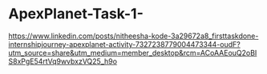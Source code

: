 # ApexPlanet-Task-1-
https://www.linkedin.com/posts/nitheesha-kode-3a29672a8_firsttaskdone-internshipjourney-apexplanet-activity-7327238779004473344-oudF?utm_source=share&utm_medium=member_desktop&rcm=ACoAAEouQ2oBIS8xPgE54rtVq9wvbxzVQ25_h9o
